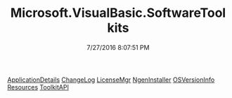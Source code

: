 ﻿---
title: Microsoft.VisualBasic.SoftwareToolkits
date: 7/27/2016 8:07:51 PM
---

[ApplicationDetails](T-Microsoft.VisualBasic.SoftwareToolkits.ApplicationDetails.html)
[ChangeLog](T-Microsoft.VisualBasic.SoftwareToolkits.ChangeLog.html)
[LicenseMgr](T-Microsoft.VisualBasic.SoftwareToolkits.LicenseMgr.html)
[NgenInstaller](T-Microsoft.VisualBasic.SoftwareToolkits.NgenInstaller.html)
[OSVersionInfo](T-Microsoft.VisualBasic.SoftwareToolkits.OSVersionInfo.html)
[Resources](T-Microsoft.VisualBasic.SoftwareToolkits.Resources.html)
[ToolkitAPI](T-Microsoft.VisualBasic.SoftwareToolkits.ToolkitAPI.html)
